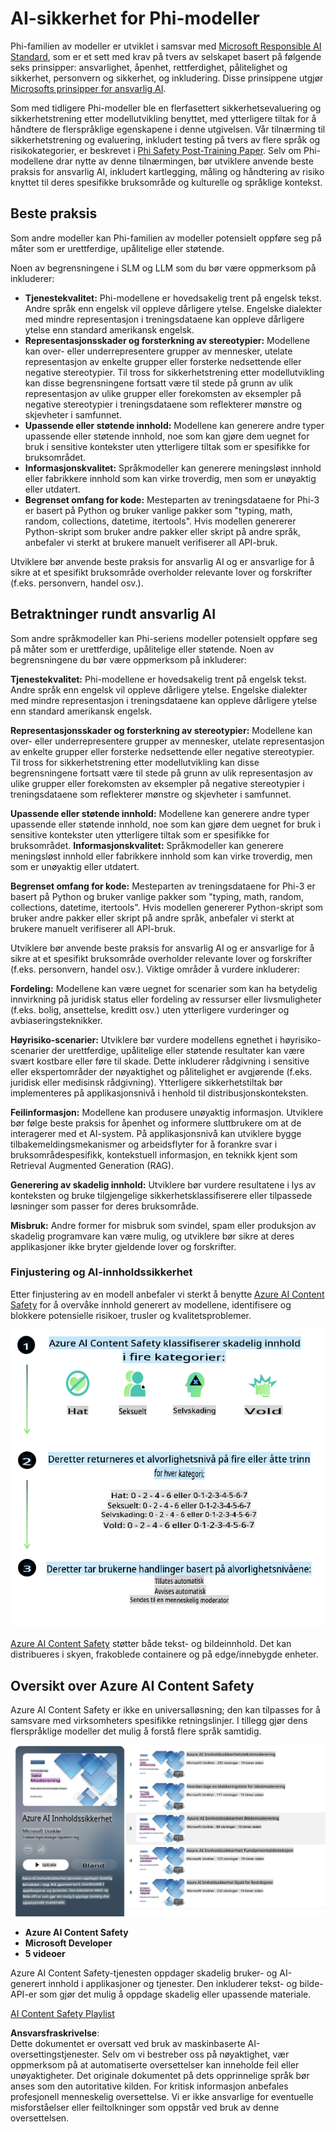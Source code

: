 # AI-sikkerhet for Phi-modeller
Phi-familien av modeller er utviklet i samsvar med [Microsoft Responsible AI Standard](https://query.prod.cms.rt.microsoft.com/cms/api/am/binary/RE5cmFl), som er et sett med krav på tvers av selskapet basert på følgende seks prinsipper: ansvarlighet, åpenhet, rettferdighet, pålitelighet og sikkerhet, personvern og sikkerhet, og inkludering. Disse prinsippene utgjør [Microsofts prinsipper for ansvarlig AI](https://www.microsoft.com/ai/responsible-ai). 

Som med tidligere Phi-modeller ble en flerfasettert sikkerhetsevaluering og sikkerhetstrening etter modellutvikling benyttet, med ytterligere tiltak for å håndtere de flerspråklige egenskapene i denne utgivelsen. Vår tilnærming til sikkerhetstrening og evaluering, inkludert testing på tvers av flere språk og risikokategorier, er beskrevet i [Phi Safety Post-Training Paper](https://arxiv.org/abs/2407.13833). Selv om Phi-modellene drar nytte av denne tilnærmingen, bør utviklere anvende beste praksis for ansvarlig AI, inkludert kartlegging, måling og håndtering av risiko knyttet til deres spesifikke bruksområde og kulturelle og språklige kontekst.

## Beste praksis

Som andre modeller kan Phi-familien av modeller potensielt oppføre seg på måter som er urettferdige, upålitelige eller støtende.

Noen av begrensningene i SLM og LLM som du bør være oppmerksom på inkluderer:

- **Tjenestekvalitet:** Phi-modellene er hovedsakelig trent på engelsk tekst. Andre språk enn engelsk vil oppleve dårligere ytelse. Engelske dialekter med mindre representasjon i treningsdataene kan oppleve dårligere ytelse enn standard amerikansk engelsk.
- **Representasjonsskader og forsterkning av stereotypier:** Modellene kan over- eller underrepresentere grupper av mennesker, utelate representasjon av enkelte grupper eller forsterke nedsettende eller negative stereotypier. Til tross for sikkerhetstrening etter modellutvikling kan disse begrensningene fortsatt være til stede på grunn av ulik representasjon av ulike grupper eller forekomsten av eksempler på negative stereotypier i treningsdataene som reflekterer mønstre og skjevheter i samfunnet.
- **Upassende eller støtende innhold:** Modellene kan generere andre typer upassende eller støtende innhold, noe som kan gjøre dem uegnet for bruk i sensitive kontekster uten ytterligere tiltak som er spesifikke for bruksområdet.
- **Informasjonskvalitet:** Språkmodeller kan generere meningsløst innhold eller fabrikkere innhold som kan virke troverdig, men som er unøyaktig eller utdatert.
- **Begrenset omfang for kode:** Mesteparten av treningsdataene for Phi-3 er basert på Python og bruker vanlige pakker som "typing, math, random, collections, datetime, itertools". Hvis modellen genererer Python-skript som bruker andre pakker eller skript på andre språk, anbefaler vi sterkt at brukere manuelt verifiserer all API-bruk.

Utviklere bør anvende beste praksis for ansvarlig AI og er ansvarlige for å sikre at et spesifikt bruksområde overholder relevante lover og forskrifter (f.eks. personvern, handel osv.).

## Betraktninger rundt ansvarlig AI

Som andre språkmodeller kan Phi-seriens modeller potensielt oppføre seg på måter som er urettferdige, upålitelige eller støtende. Noen av begrensningene du bør være oppmerksom på inkluderer:

**Tjenestekvalitet:** Phi-modellene er hovedsakelig trent på engelsk tekst. Andre språk enn engelsk vil oppleve dårligere ytelse. Engelske dialekter med mindre representasjon i treningsdataene kan oppleve dårligere ytelse enn standard amerikansk engelsk.

**Representasjonsskader og forsterkning av stereotypier:** Modellene kan over- eller underrepresentere grupper av mennesker, utelate representasjon av enkelte grupper eller forsterke nedsettende eller negative stereotypier. Til tross for sikkerhetstrening etter modellutvikling kan disse begrensningene fortsatt være til stede på grunn av ulik representasjon av ulike grupper eller forekomsten av eksempler på negative stereotypier i treningsdataene som reflekterer mønstre og skjevheter i samfunnet.

**Upassende eller støtende innhold:** Modellene kan generere andre typer upassende eller støtende innhold, noe som kan gjøre dem uegnet for bruk i sensitive kontekster uten ytterligere tiltak som er spesifikke for bruksområdet.
**Informasjonskvalitet:** Språkmodeller kan generere meningsløst innhold eller fabrikkere innhold som kan virke troverdig, men som er unøyaktig eller utdatert.

**Begrenset omfang for kode:** Mesteparten av treningsdataene for Phi-3 er basert på Python og bruker vanlige pakker som "typing, math, random, collections, datetime, itertools". Hvis modellen genererer Python-skript som bruker andre pakker eller skript på andre språk, anbefaler vi sterkt at brukere manuelt verifiserer all API-bruk.

Utviklere bør anvende beste praksis for ansvarlig AI og er ansvarlige for å sikre at et spesifikt bruksområde overholder relevante lover og forskrifter (f.eks. personvern, handel osv.). Viktige områder å vurdere inkluderer:

**Fordeling:** Modellene kan være uegnet for scenarier som kan ha betydelig innvirkning på juridisk status eller fordeling av ressurser eller livsmuligheter (f.eks. bolig, ansettelse, kreditt osv.) uten ytterligere vurderinger og avbiaseringsteknikker.

**Høyrisiko-scenarier:** Utviklere bør vurdere modellens egnethet i høyrisiko-scenarier der urettferdige, upålitelige eller støtende resultater kan være svært kostbare eller føre til skade. Dette inkluderer rådgivning i sensitive eller ekspertområder der nøyaktighet og pålitelighet er avgjørende (f.eks. juridisk eller medisinsk rådgivning). Ytterligere sikkerhetstiltak bør implementeres på applikasjonsnivå i henhold til distribusjonskonteksten.

**Feilinformasjon:** Modellene kan produsere unøyaktig informasjon. Utviklere bør følge beste praksis for åpenhet og informere sluttbrukere om at de interagerer med et AI-system. På applikasjonsnivå kan utviklere bygge tilbakemeldingsmekanismer og arbeidsflyter for å forankre svar i bruksområdespesifikk, kontekstuell informasjon, en teknikk kjent som Retrieval Augmented Generation (RAG).

**Generering av skadelig innhold:** Utviklere bør vurdere resultatene i lys av konteksten og bruke tilgjengelige sikkerhetsklassifiserere eller tilpassede løsninger som passer for deres bruksområde.

**Misbruk:** Andre former for misbruk som svindel, spam eller produksjon av skadelig programvare kan være mulig, og utviklere bør sikre at deres applikasjoner ikke bryter gjeldende lover og forskrifter.

### Finjustering og AI-innholdssikkerhet

Etter finjustering av en modell anbefaler vi sterkt å benytte [Azure AI Content Safety](https://learn.microsoft.com/azure/ai-services/content-safety/overview) for å overvåke innhold generert av modellene, identifisere og blokkere potensielle risikoer, trusler og kvalitetsproblemer.

![Phi3AISafety](../../../../../translated_images/01.phi3aisafety.b950fac78d0cda701abf8181b3cfdabf328f70d0d5c096d5ebf842a2db62615f.no.png)

[Azure AI Content Safety](https://learn.microsoft.com/azure/ai-services/content-safety/overview) støtter både tekst- og bildeinnhold. Det kan distribueres i skyen, frakoblede containere og på edge/innebygde enheter.

## Oversikt over Azure AI Content Safety

Azure AI Content Safety er ikke en universalløsning; den kan tilpasses for å samsvare med virksomheters spesifikke retningslinjer. I tillegg gjør dens flerspråklige modeller det mulig å forstå flere språk samtidig.

![AIContentSafety](../../../../../translated_images/01.AIcontentsafety.da9a83e9538e688418877be04138e05621b0ab1222565ac2761e28677a59fdb4.no.png)

- **Azure AI Content Safety**
- **Microsoft Developer**
- **5 videoer**

Azure AI Content Safety-tjenesten oppdager skadelig bruker- og AI-generert innhold i applikasjoner og tjenester. Den inkluderer tekst- og bilde-API-er som gjør det mulig å oppdage skadelig eller upassende materiale.

[AI Content Safety Playlist](https://www.youtube.com/playlist?list=PLlrxD0HtieHjaQ9bJjyp1T7FeCbmVcPkQ)

**Ansvarsfraskrivelse**:  
Dette dokumentet er oversatt ved bruk av maskinbaserte AI-oversettingstjenester. Selv om vi bestreber oss på nøyaktighet, vær oppmerksom på at automatiserte oversettelser kan inneholde feil eller unøyaktigheter. Det originale dokumentet på dets opprinnelige språk bør anses som den autoritative kilden. For kritisk informasjon anbefales profesjonell menneskelig oversettelse. Vi er ikke ansvarlige for eventuelle misforståelser eller feiltolkninger som oppstår ved bruk av denne oversettelsen.